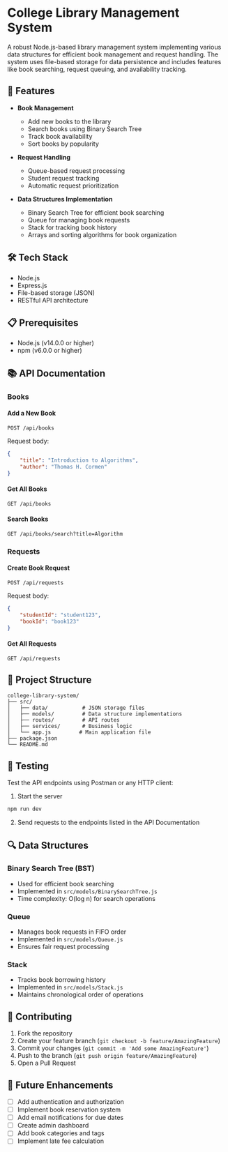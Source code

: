 # College Library Management System

A robust Node.js-based library management system implementing various data structures for efficient book management and request handling. The system uses file-based storage for data persistence and includes features like book searching, request queuing, and availability tracking.

## 🚀 Features

- **Book Management**
  - Add new books to the library
  - Search books using Binary Search Tree
  - Track book availability
  - Sort books by popularity

- **Request Handling**
  - Queue-based request processing
  - Student request tracking
  - Automatic request prioritization

- **Data Structures Implementation**
  - Binary Search Tree for efficient book searching
  - Queue for managing book requests
  - Stack for tracking book history
  - Arrays and sorting algorithms for book organization

## 🛠️ Tech Stack

- Node.js
- Express.js
- File-based storage (JSON)
- RESTful API architecture

## 📋 Prerequisites

- Node.js (v14.0.0 or higher)
- npm (v6.0.0 or higher)

## 📚 API Documentation

### Books

#### Add a New Book
```http
POST /api/books
```
Request body:
```json
{
    "title": "Introduction to Algorithms",
    "author": "Thomas H. Cormen"
}
```

#### Get All Books
```http
GET /api/books
```

#### Search Books
```http
GET /api/books/search?title=Algorithm
```

### Requests

#### Create Book Request
```http
POST /api/requests
```
Request body:
```json
{
    "studentId": "student123",
    "bookId": "book123"
}
```

#### Get All Requests
```http
GET /api/requests
```

## 📁 Project Structure

```
college-library-system/
├── src/
│   ├── data/           # JSON storage files
│   ├── models/         # Data structure implementations
│   ├── routes/         # API routes
│   ├── services/       # Business logic
│   └── app.js         # Main application file
├── package.json
└── README.md
```

## 🧪 Testing

Test the API endpoints using Postman or any HTTP client:

1. Start the server
```bash
npm run dev
```

2. Send requests to the endpoints listed in the API Documentation

## 🔍 Data Structures

### Binary Search Tree (BST)
- Used for efficient book searching
- Implemented in `src/models/BinarySearchTree.js`
- Time complexity: O(log n) for search operations

### Queue
- Manages book requests in FIFO order
- Implemented in `src/models/Queue.js`
- Ensures fair request processing

### Stack
- Tracks book borrowing history
- Implemented in `src/models/Stack.js`
- Maintains chronological order of operations

## 🤝 Contributing

1. Fork the repository
2. Create your feature branch (`git checkout -b feature/AmazingFeature`)
3. Commit your changes (`git commit -m 'Add some AmazingFeature'`)
4. Push to the branch (`git push origin feature/AmazingFeature`)
5. Open a Pull Request

## 🎯 Future Enhancements

- [ ] Add authentication and authorization
- [ ] Implement book reservation system
- [ ] Add email notifications for due dates
- [ ] Create admin dashboard
- [ ] Add book categories and tags
- [ ] Implement late fee calculation
